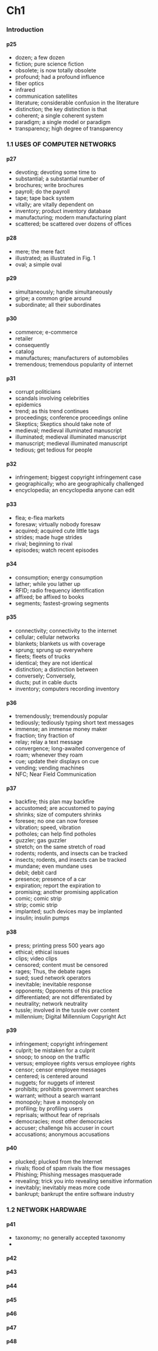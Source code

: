 # Ch1
### Introduction
#### p25
- dozen; a few dozen
- fiction; pure science fiction
- obsolete; is now totally obsolete
- profound; had a profound influence
- fiber optics
- infrared
- communication satellites
- literature; considerable confusion in the literature
- distinction; the key distinction is that
- coherent; a single coherent system
- paradigm; a single model or paradigm
- transparency; high degree of transparency

### 1.1 USES OF COMPUTER NETWORKS
#### p27
- devoting; devoting some time to
- substantial; a substantial number of
- brochures; write brochures
- payroll; do the payroll
- tape; tape back system
- vitally; are vitally dependent on
- inventory; product inventory database
- manufacturing; modern manufacturing plant
- scattered; be scattered over dozens of offices

#### p28
- mere; the mere fact
- illustrated; as illustrated in Fig. 1
- oval; a simple oval

#### p29
- simultaneously; handle simultaneously
- gripe; a common gripe around
- subordinate; all their subordinates

#### p30
- commerce; e-commerce
- retailer
- consequently
- catalog
- manufactures; manufacturers of automobiles
- tremendous; tremendous popularity of internet

#### p31
- corrupt politicians
- scandals involving celebrities
- epidemics
- trend; as this trend continues
- proceedings; conference proceedings online
- Skeptics; Skeptics should take note of
- medieval; medieval illuminated manuscript
- illuminated; medieval illuminated manuscript
- manuscript; medieval illuminated manuscript
- tedious; get tedious for people

#### p32
- infringement; biggest copyright infringement case
- geographically; who are geographically challenged
- encyclopedia; an encyclopedia anyone can edit

#### p33
- flea; e-flea markets
- foresaw; virtually nobody foresaw
- acquired; acquired cute little tags
- strides; made huge strides
- rival; beginning to rival
- episodes; watch recent episodes

#### p34
- consumption; energy consumption
- lather; while you lather up
- RFID; radio frequency identification
- affixed; be affixed to books
- segments; fastest-growing segments

#### p35
- connectivity; connectivity to the internet
- cellular; cellular networks
- blankets; blankets us with coverage
- sprung; sprung up everywhere
- fleets; fleets of trucks
- identical; they are not identical
- distinction; a distinction between
- conversely; Conversely,
- ducts; put in cable ducts
- inventory; computers recording inventory

#### p36
- tremendously; tremendously popular
- tediously; tediously typing short text messages
- immense; an immense money maker
- fraction; tiny fraction of
- relay; relay a text message
- convergence; long-awaited convergence of
- roam; whenever they roam
- cue; update their displays on cue
- vending; vending machines
- NFC; Near Field Communication

#### p37
- backfire; this plan may backfire
- accustomed; are accustomed to paying
- shrinks; size of computers shrinks
- foresee; no one can now foresee
- vibration; speed, vibration
- potholes; can help find potholes
- guzzler; gas guzzler
- stretch; on the same stretch of road
- rodents; rodents, and insects can be tracked
- insects; rodents, and insects can be tracked
- mundane; even mundane uses
- debit; debit card
- presence; presence of a car
- expiration; report the expiration to
- promising; another promising application
- comic; comic strip
- strip; comic strip
- implanted; such devices may be implanted
- insulin; insulin pumps

#### p38
- press; printing press 500 years ago
- ethical; ethical issues
- clips; video clips
- censored; content must be censored
- rages; Thus, the debate rages
- sued; sued network operators
- inevitable; inevitable response
- opponents; Opponents of this practice
- differentiated; are not differentiated by
- neutrality; network neutrality
- tussle; involved in the tussle over content
- millennium; Digital Millennium Copyright Act

#### p39
- infringement; copyright infringement
- culprit; be mistaken for a culprit
- snoop; to snoop on the traffic
- versus; employee rights versus employee rights
- censor; censor employee messages
- centered; is centered around
- nuggets; for nuggets of interest
- prohibits; prohibits government searches
- warrant; without a search warrant
- monopoly; have a monopoly on
- profiling; by profiling users
- reprisals; without fear of reprisals
- democracies; most other democracies
- accuser; challenge his accuser in court
- accusations; anonymous accusations

#### p40
- plucked; plucked from the Internet
- rivals; flood of spam rivals the flow messages
- Phishing; Phishing messages masquerade
- revealing; trick you into revealing sensitive information
- inevitably; inevitably meas more code
- bankrupt; bankrupt the entire software industry

### 1.2 NETWORK HARDWARE
#### p41
- taxonomy; no generally accepted taxonomy
- 
#### p42
#### p43
#### p44
#### p45
#### p46
#### p47
#### p48










